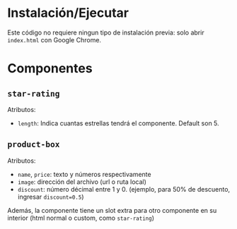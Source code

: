 # Instalación/Ejecutar
Este código no requiere ningun tipo de instalación previa: solo abrir `index.html` con Google Chrome.
# Componentes
## `star-rating`
Atributos: 
- `length`: Indica cuantas estrellas tendrá el componente. Default son 5.

## `product-box`
Atributos:
- `name`, `price`: texto y números respectivamente
- `image`: dirección del archivo (url o ruta local)
- `discount`: número décimal entre 1 y 0. (ejemplo, para 50% de descuento, ingresar `discount=0.5`)

Además, la componente tiene un slot extra para otro componente en su interior (html normal o custom, como `star-rating`)